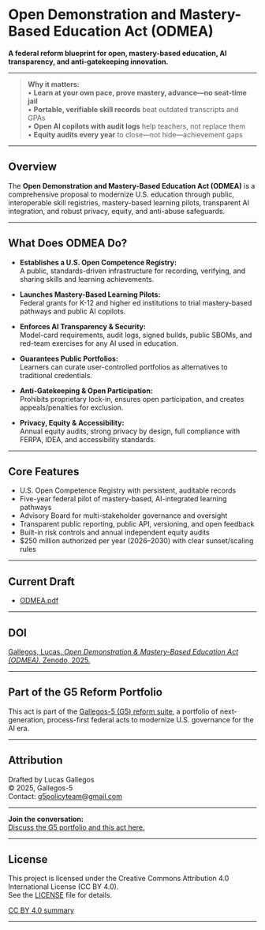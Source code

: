# Open Demonstration and Mastery-Based Education Act (ODMEA)

**A federal reform blueprint for open, mastery-based education, AI transparency, and anti-gatekeeping innovation.**

---
> **Why it matters:**  
> • **Learn at your own pace, prove mastery, advance—no seat-time jail**  
> • **Portable, verifiable skill records** beat outdated transcripts and GPAs  
> • **Open AI copilots with audit logs** help teachers, not replace them  
> • **Equity audits every year** to close—not hide—achievement gaps
---
## Overview

The **Open Demonstration and Mastery-Based Education Act (ODMEA)** is a comprehensive proposal to modernize U.S. education through public, interoperable skill registries, mastery-based learning pilots, transparent AI integration, and robust privacy, equity, and anti-abuse safeguards.

---

## What Does ODMEA Do?

- **Establishes a U.S. Open Competence Registry:**  
  A public, standards-driven infrastructure for recording, verifying, and sharing skills and learning achievements.

- **Launches Mastery-Based Learning Pilots:**  
  Federal grants for K-12 and higher ed institutions to trial mastery-based pathways and public AI copilots.

- **Enforces AI Transparency & Security:**  
  Model-card requirements, audit logs, signed builds, public SBOMs, and red-team exercises for any AI used in education.

- **Guarantees Public Portfolios:**  
  Learners can curate user-controlled portfolios as alternatives to traditional credentials.

- **Anti-Gatekeeping & Open Participation:**  
  Prohibits proprietary lock-in, ensures open participation, and creates appeals/penalties for exclusion.

- **Privacy, Equity & Accessibility:**  
  Annual equity audits, strong privacy by design, full compliance with FERPA, IDEA, and accessibility standards.

---

## Core Features

- U.S. Open Competence Registry with persistent, auditable records
- Five-year federal pilot of mastery-based, AI-integrated learning pathways
- Advisory Board for multi-stakeholder governance and oversight
- Transparent public reporting, public API, versioning, and open feedback
- Built-in risk controls and annual independent equity audits
- $250 million authorized per year (2026–2030) with clear sunset/scaling rules

---

## Current Draft

- [ODMEA.pdf](./ODMEA.pdf)

---
## DOI

[Gallegos, Lucas. *Open Demonstration & Mastery-Based Education Act (ODMEA)*. Zenodo, 2025.](https://doi.org/10.5281/zenodo.16626992)
****

## Part of the G5 Reform Portfolio

This act is part of the [Gallegos-5 (G5) reform suite](https://github.com/Gallegos-5), a portfolio of next-generation, process-first federal acts to modernize U.S. governance for the AI era.

---

## Attribution

Drafted by Lucas Gallegos  
© 2025, Gallegos-5  
Contact: g5policyteam@gmail.com

---

**Join the conversation:**  
[Discuss the G5 portfolio and this act here.](https://github.com/Gallegos-5/G5-Portfolio/discussions)

---


## License

This project is licensed under the Creative Commons Attribution 4.0 International License (CC BY 4.0).  
See the [LICENSE](./LICENSE) file for details.

[CC BY 4.0 summary](https://creativecommons.org/licenses/by/4.0/)

---
